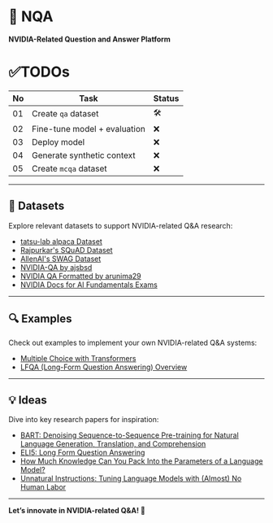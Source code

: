 # 🧠 NQA

**NVIDIA-Related Question and Answer Platform**  

# ✅TODOs
| No | Task                                         | Status |
|----|----------------------------------------------|--------|
| 01 | Create `qa` dataset                          | 🛠️     |
| 02 | Fine-tune model + evaluation                 | ❌     |
| 03 | Deploy model                                 | ❌     |
| 04 | Generate synthetic context                   | ❌     |
| 05 | Create `mcqa` dataset                        | ❌     |

---

## 📂 Datasets  

Explore relevant datasets to support NVIDIA-related Q&A research:  

- [tatsu-lab alpaca Dataset](https://huggingface.co/datasets/tatsu-lab/alpaca)
- [Rajpurkar's SQuAD Dataset](https://huggingface.co/datasets/rajpurkar/squad)  
- [AllenAI's SWAG Dataset](https://huggingface.co/datasets/allenai/swag)  
- [NVIDIA-QA by ajsbsd](https://huggingface.co/datasets/ajsbsd/nvidia-qa)  
- [NVIDIA QA Formatted by arunima29](https://huggingface.co/datasets/arunima29/nvidia_qa_formatted)  
- [NVIDIA Docs for AI Fundamentals Exams](https://github.com/locchh/nvidia-docs/tree/main/AI_Infrastructure_and_Operations_Fundamentals/exams)  

---

## 🔍 Examples  

Check out examples to implement your own NVIDIA-related Q&A systems:  

- [Multiple Choice with Transformers](https://huggingface.co/docs/transformers/tasks/multiple_choice)  
- [LFQA (Long-Form Question Answering) Overview](https://yjernite.github.io/lfqa.html)  

---

## 💡 Ideas  

Dive into key research papers for inspiration:  

- [BART: Denoising Sequence-to-Sequence Pre-training for Natural
Language Generation, Translation, and Comprehension](https://arxiv.org/pdf/1910.13461)  
- [ELI5: Long Form Question Answering](https://arxiv.org/pdf/1907.09190)  
- [How Much Knowledge Can You Pack
Into the Parameters of a Language Model?](https://arxiv.org/pdf/2002.08910)  
- [Unnatural Instructions:
Tuning Language Models with (Almost) No Human Labor](https://arxiv.org/pdf/2212.09689)  

---

**Let’s innovate in NVIDIA-related Q&A! 🚀**
